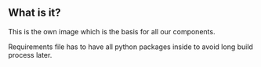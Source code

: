 What is it?
-----

This is the own image which is the basis for all our components.

Requirements file has to have all python packages inside to avoid long build process later.